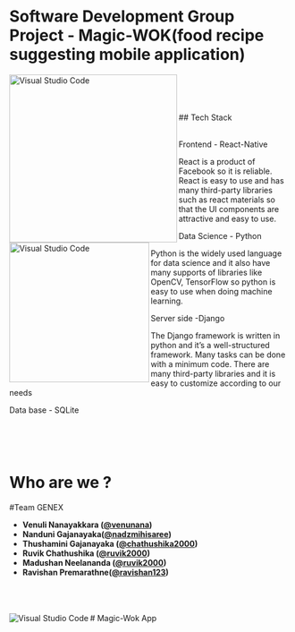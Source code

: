 # Software Development Group Project - Magic-WOK(food recipe suggesting mobile application)



<img align="left" alt="Visual Studio Code" width="300px" src="https://user-images.githubusercontent.com/66440787/118847393-52265000-b8eb-11eb-8436-06b4d1ca6c7e.gif" />

<br />


<img align="left" alt="Visual Studio Code" width="250px" src="https://user-images.githubusercontent.com/66440787/118846131-0921cc00-b8ea-11eb-9972-2191deeeaa6a.jpg" />


<br />
<br />
<br />
## Tech Stack
<br /><br />

Frontend - React-Native

React is a product of Facebook so it is reliable. React is easy to use and has many third-party libraries such as react materials so that the UI components are attractive and easy to use.


Data Science - Python

Python is the widely used language for data science and it also have many supports of libraries like OpenCV, TensorFlow so python is easy to use when doing machine learning.


Server side -Django

The Django framework is written in python and it’s a well-structured framework. Many tasks can be done with a minimum code. There are many third-party libraries and it is easy to customize according to our needs


Data base - SQLite
<br />
<br />

<br />


<br />











# Who are we ?

#Team GENEX



- **Venuli  Nanayakkara ([@venunana](https://github.com/venunana))** 
- **Nanduni Gajanayaka([@nadzmihisaree](https://github.com/nadzmihisaree))**
- **Thushamini Gajanayaka ([@chathushika2000](https://github.com/chathushika2000))**
- **Ruvik Chathushika ([@ruvik2000](https://github.com/ruvik2000))** 
- **Madushan Neelananda ([@ruvik2000](https://github.com/madushan1299))**
- **Ravishan Premarathne([@ravishan123](https://github.com/ravishan123))** 









<br />
<br />


<br />
# Magic-Wok App

<img align="left" alt="Visual Studio Code" width="auto" src="https://user-images.githubusercontent.com/66440787/118860235-c6b3bb80-b8f8-11eb-8838-a05f7e9fc7db.jpg" />





